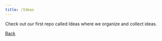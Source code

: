 ```yaml
---
title: /Ideas
---
```


Check out our first repo called Ideas where we organize and collect ideas. 


[Back](/)
